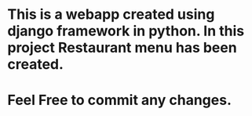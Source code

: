 # This is a webapp created using django framework in python. In this project Restaurant menu has been created. 
# Feel Free to commit any changes.
